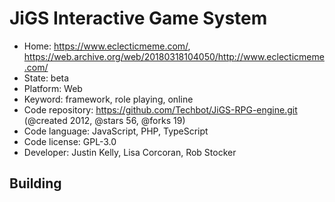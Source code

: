 # JiGS Interactive Game System

- Home: https://www.eclecticmeme.com/, https://web.archive.org/web/20180318104050/http://www.eclecticmeme.com/
- State: beta
- Platform: Web
- Keyword: framework, role playing, online
- Code repository: https://github.com/Techbot/JiGS-RPG-engine.git (@created 2012, @stars 56, @forks 19)
- Code language: JavaScript, PHP, TypeScript
- Code license: GPL-3.0
- Developer: Justin Kelly, Lisa Corcoran, Rob Stocker

## Building
